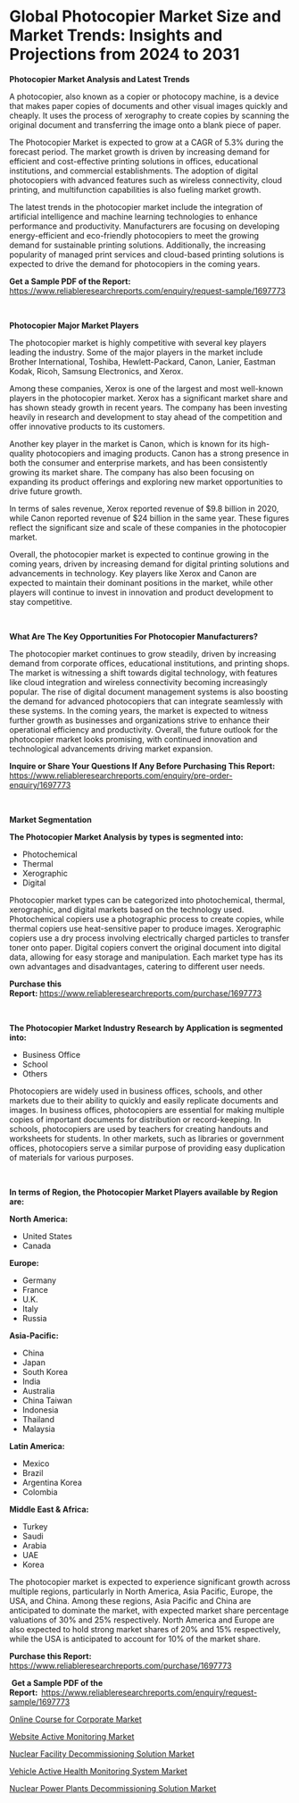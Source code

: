 <p><h1>Global Photocopier Market Size and Market Trends: Insights and Projections from 2024 to 2031</h1></p><p><strong>Photocopier Market Analysis and Latest Trends</strong></p>
<p><p>A photocopier, also known as a copier or photocopy machine, is a device that makes paper copies of documents and other visual images quickly and cheaply. It uses the process of xerography to create copies by scanning the original document and transferring the image onto a blank piece of paper.</p><p>The Photocopier Market is expected to grow at a CAGR of 5.3% during the forecast period. The market growth is driven by increasing demand for efficient and cost-effective printing solutions in offices, educational institutions, and commercial establishments. The adoption of digital photocopiers with advanced features such as wireless connectivity, cloud printing, and multifunction capabilities is also fueling market growth.</p><p>The latest trends in the photocopier market include the integration of artificial intelligence and machine learning technologies to enhance performance and productivity. Manufacturers are focusing on developing energy-efficient and eco-friendly photocopiers to meet the growing demand for sustainable printing solutions. Additionally, the increasing popularity of managed print services and cloud-based printing solutions is expected to drive the demand for photocopiers in the coming years.</p></p>
<p><strong>Get a Sample PDF of the Report:&nbsp;</strong> <a href="https://www.reliableresearchreports.com/enquiry/request-sample/1697773">https://www.reliableresearchreports.com/enquiry/request-sample/1697773</a></p>
<p>&nbsp;</p>
<p><strong>Photocopier Major Market Players</strong></p>
<p><p>The photocopier market is highly competitive with several key players leading the industry. Some of the major players in the market include Brother International, Toshiba, Hewlett-Packard, Canon, Lanier, Eastman Kodak, Ricoh, Samsung Electronics, and Xerox.</p><p>Among these companies, Xerox is one of the largest and most well-known players in the photocopier market. Xerox has a significant market share and has shown steady growth in recent years. The company has been investing heavily in research and development to stay ahead of the competition and offer innovative products to its customers.</p><p>Another key player in the market is Canon, which is known for its high-quality photocopiers and imaging products. Canon has a strong presence in both the consumer and enterprise markets, and has been consistently growing its market share. The company has also been focusing on expanding its product offerings and exploring new market opportunities to drive future growth.</p><p>In terms of sales revenue, Xerox reported revenue of $9.8 billion in 2020, while Canon reported revenue of $24 billion in the same year. These figures reflect the significant size and scale of these companies in the photocopier market.</p><p>Overall, the photocopier market is expected to continue growing in the coming years, driven by increasing demand for digital printing solutions and advancements in technology. Key players like Xerox and Canon are expected to maintain their dominant positions in the market, while other players will continue to invest in innovation and product development to stay competitive.</p></p>
<p>&nbsp;</p>
<p><strong>What Are The Key Opportunities For Photocopier Manufacturers?</strong></p>
<p><p>The photocopier market continues to grow steadily, driven by increasing demand from corporate offices, educational institutions, and printing shops. The market is witnessing a shift towards digital technology, with features like cloud integration and wireless connectivity becoming increasingly popular. The rise of digital document management systems is also boosting the demand for advanced photocopiers that can integrate seamlessly with these systems. In the coming years, the market is expected to witness further growth as businesses and organizations strive to enhance their operational efficiency and productivity. Overall, the future outlook for the photocopier market looks promising, with continued innovation and technological advancements driving market expansion.</p></p>
<p><strong>Inquire or Share Your Questions If Any Before Purchasing This Report:</strong> <a href="https://www.reliableresearchreports.com/enquiry/pre-order-enquiry/1697773">https://www.reliableresearchreports.com/enquiry/pre-order-enquiry/1697773</a></p>
<p>&nbsp;</p>
<p><strong>Market Segmentation</strong></p>
<p><strong>The Photocopier Market Analysis by types is segmented into:</strong></p>
<p><ul><li>Photochemical</li><li>Thermal</li><li>Xerographic</li><li>Digital</li></ul></p>
<p><p>Photocopier market types can be categorized into photochemical, thermal, xerographic, and digital markets based on the technology used. Photochemical copiers use a photographic process to create copies, while thermal copiers use heat-sensitive paper to produce images. Xerographic copiers use a dry process involving electrically charged particles to transfer toner onto paper. Digital copiers convert the original document into digital data, allowing for easy storage and manipulation. Each market type has its own advantages and disadvantages, catering to different user needs.</p></p>
<p><strong>Purchase this Report:&nbsp;</strong><a href="https://www.reliableresearchreports.com/purchase/1697773">https://www.reliableresearchreports.com/purchase/1697773</a></p>
<p>&nbsp;</p>
<p><strong>The Photocopier Market Industry Research by Application is segmented into:</strong></p>
<p><ul><li>Business Office</li><li>School</li><li>Others</li></ul></p>
<p><p>Photocopiers are widely used in business offices, schools, and other markets due to their ability to quickly and easily replicate documents and images. In business offices, photocopiers are essential for making multiple copies of important documents for distribution or record-keeping. In schools, photocopiers are used by teachers for creating handouts and worksheets for students. In other markets, such as libraries or government offices, photocopiers serve a similar purpose of providing easy duplication of materials for various purposes.</p></p>
<p>&nbsp;</p>
<p><strong>In terms of Region, the Photocopier Market Players available by Region are:</strong></p>
<p>
    <p> <strong> North America: </strong>
        <ul>
            <li>United States</li>
            <li>Canada</li>
        </ul>
        </p> 
    <p> <strong> Europe: </strong>
        <ul>
            <li>Germany</li>
            <li>France</li>
            <li>U.K.</li>
            <li>Italy</li>
            <li>Russia</li>
        </ul>
        </p> 
    <p> <strong> Asia-Pacific: </strong>
        <ul>
            <li>China</li>
            <li>Japan</li>
            <li>South Korea</li>
            <li>India</li>
            <li>Australia</li>
            <li>China Taiwan</li>
            <li>Indonesia</li>
            <li>Thailand</li>
            <li>Malaysia</li>
        </ul>
        </p> 
    <p> <strong> Latin America: </strong>
        <ul>
            <li>Mexico</li>
            <li>Brazil</li>
            <li>Argentina Korea</li>
            <li>Colombia</li>
        </ul>
        </p> 
    <p> <strong> Middle East & Africa: </strong>
        <ul>
            <li>Turkey</li>
            <li>Saudi</li>
            <li>Arabia</li>
            <li>UAE</li>
            <li>Korea</li>
        </ul>
    </p>
    </p>
<p><p>The photocopier market is expected to experience significant growth across multiple regions, particularly in North America, Asia Pacific, Europe, the USA, and China. Among these regions, Asia Pacific and China are anticipated to dominate the market, with expected market share percentage valuations of 30% and 25% respectively. North America and Europe are also expected to hold strong market shares of 20% and 15% respectively, while the USA is anticipated to account for 10% of the market share.</p></p>
<p><strong>Purchase this Report: </strong><a href="https://www.reliableresearchreports.com/purchase/1697773">https://www.reliableresearchreports.com/purchase/1697773</a></p>
<p>&nbsp;<strong>Get a Sample PDF of the Report:&nbsp;&nbsp;</strong><a href="https://www.reliableresearchreports.com/enquiry/request-sample/1697773">https://www.reliableresearchreports.com/enquiry/request-sample/1697773</a></p>
<p><strong></strong></p>
<p><p><a href="https://medium.com/p/e8f40f3a6d14/edit">Online Course for Corporate Market</a></p><p><a href="https://medium.com/@evelynarmstrong2022/website-active-monitoring-market-size-and-market-trends-complete-industry-overview-2024-to-2031-e896b6f807e0">Website Active Monitoring Market</a></p><p><a href="https://medium.com/@saraprifti1917/nuclear-facility-decommissioning-solution-market-competitive-analysis-market-trends-and-forecast-4727e06a52d8">Nuclear Facility Decommissioning Solution Market</a></p><p><a href="https://medium.com/@evelynarmstrong2022/vehicle-active-health-monitoring-system-market-competitive-analysis-market-trends-and-forecast-to-f317ba4c55a3">Vehicle Active Health Monitoring System Market</a></p><p><a href="https://medium.com/@saraprifti1917/nuclear-power-plants-decommissioning-solution-market-comprehensive-assessment-by-type-c3ab4b24157a">Nuclear Power Plants Decommissioning Solution Market</a></p></p>